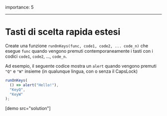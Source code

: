 importance: 5

---

# Tasti di scelta rapida estesi

Create una funzione `runOnKeys(func, code1, code2, ... code_n)` che esegue `func` quando vengono premuti contemporaneamente i tasti con i codici `code1`, `code2`, ..., `code_n`.

Ad esempio, il seguente codice mostra un `alert` quando vengono premuti `"Q"` e `"W"` insieme (in qualunque lingua, con o senza il CapsLock)

```js no-beautify
runOnKeys(
  () => alert("Hello!"),
  "KeyQ",
  "KeyW"
);
```

[demo src="solution"]
